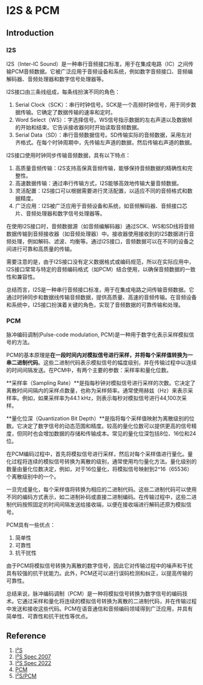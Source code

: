 # I2S & PCM

## Introduction

### I2S

I2S（Inter-IC Sound）是一种串行音频接口标准，用于在集成电路（IC）之间传输PCM音频数据。它被广泛应用于音频设备和系统，例如数字音频接口、音频编解码器、音频处理器和数字信号处理器等。

I2S接口由三条线组成，每条线扮演不同的角色：

1. Serial Clock（SCK）：串行时钟信号。SCK是一个高频时钟信号，用于同步数据传输。它确定了数据传输的速率和定时。
2. Word Select（WS）：字选择信号。WS信号指示数据的左右声道以及数据帧的开始和结束。它告诉接收器何时开始读取音频数据。
3. Serial Data（SD）：串行音频数据信号。SD传输实际的音频数据，采用左对齐格式。在每个时钟周期中，先传输左声道的数据，然后传输右声道的数据。

I2S接口使用时钟同步传输音频数据，具有以下特点：

1. 高质量音频传输：I2S支持高保真音频传输，能够保持音频数据的精确性和完整性。
2. 高速数据传输：通过串行传输方式，I2S能够高效地传输大量音频数据。
3. 灵活配置：I2S接口可以根据需要进行灵活配置，以适应不同的音频格式和数据精度。
4. 广泛应用：I2S被广泛应用于音频设备和系统，如音频解码器、音频接口芯片、音频处理器和数字信号处理器等。

在使用I2S接口时，音频数据源（如音频编解码器）通过SCK、WS和SD线将音频数据传输到音频接收器（如音频处理器）中。接收器使用接收到的I2S数据进行音频处理，例如解码、滤波、均衡等。通过I2S接口，音频数据可以在不同的设备之间进行可靠和高质量的传输。

需要注意的是，由于I2S接口没有定义数据格式或编码规范，所以在实际应用中，I2S接口常常与特定的音频编码格式（如PCM）结合使用，以确保音频数据的一致性和兼容性。

总结而言，I2S是一种串行音频接口标准，用于在集成电路之间传输音频数据。它通过时钟同步和数据线传输音频数据，提供高质量、高速的音频传输。在音频设备和系统中，I2S接口扮演着关键的角色，实现了音频数据的可靠传输和处理。

### PCM

脉冲编码调制(Pulse-code modulation, PCM)是一种用于数字化表示采样模拟信号的方法。

PCM的基本原理是**在一段时间内对模拟信号进行采样，并将每个采样值转换为一串二进制代码**。这些二进制代码表示模拟信号的幅度级别，并在传输过程中以连续的时间间隔发送。在PCM中，有两个主要的参数：采样率和量化位数。

**采样率（Sampling Rate）**是指每秒钟对模拟信号进行采样的次数。它决定了离散时间间隔内的采样点数量，也称为采样频率。通常使用赫兹（Hz）来表示采样率。例如，如果采样率为44.1 kHz，则表示每秒对模拟信号进行44,100次采样。

**量化位深（Quantization Bit Depth）**是指将每个采样值映射为离散级别的位数。它决定了数字信号的动态范围和精度。较高的量化位数可以提供更高的信号精度，但同时也会增加数据的存储和传输成本。常见的量化位深包括8位、16位和24位。

在PCM编码过程中，首先将模拟信号进行采样，然后对每个采样值进行量化。量化过程将连续的模拟信号转换为离散的级别，通常使用均匀量化方法。量化级别的数量由量化位数决定，例如，对于16位量化，将模拟信号映射到2^16（65536）个离散级别中的一个。

一旦完成量化，每个采样值将转换为相应的二进制代码。这些二进制代码可以使用不同的编码方式表示，如二进制补码或直接二进制编码。在传输过程中，这些二进制代码按照固定的时间间隔发送给接收端，以便在接收端进行解码还原为模拟信号。

PCM具有一些优点：

1. 简单性
2. 可靠性
3. 抗干扰性

由于PCM将模拟信号转换为离散的数字信号，因此它对传输过程中的噪声和干扰具有较强的抗干扰能力。此外，PCM还可以进行误码检测和纠正，以提高传输的可靠性。

总结来说，脉冲编码调制（PCM）是一种将模拟信号转换为数字信号的编码技术。它通过采样和量化将连续的模拟信号转换为离散的二进制代码，并在传输过程中发送和接收这些代码。PCM在语音通信和音频编码领域得到广泛应用，并具有简单性、可靠性和抗干扰性等优点。

## Reference

1. [I²S](https://zh.wikipedia.org/zh-cn/I%C2%B2S)
2. [I²S Spec 2007](https://web.archive.org/web/20070102004400/http://www.nxp.com/acrobat_download/various/I2SBUS.pdf)
3. [I²S Spec 2022](https://www.nxp.com/docs/en/user-manual/UM11732.pdf)
4. [PCM](https://en.wikipedia.org/wiki/Pulse-code_modulation)
5. [I²S/PCM](https://zhuanlan.zhihu.com/p/353520173)
